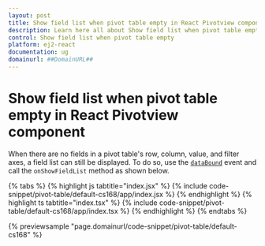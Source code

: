 ```yaml
---
layout: post
title: Show field list when pivot table empty in React Pivotview component | Syncfusion
description: Learn here all about Show field list when pivot table empty in Syncfusion React Pivotview component of Syncfusion Essential JS 2 and more.
control: Show field list when pivot table empty 
platform: ej2-react
documentation: ug
domainurl: ##DomainURL##
---
```


# Show field list when pivot table empty in React Pivotview component

When there are no fields in a pivot table's row, column, value, and filter axes, a field list can still be displayed. To do so, use the [`dataBound`](https://ej2.syncfusion.com/react/documentation/api/pivotview#databound) event and call the `onShowFieldList` method as shown below.

{% tabs %}
{% highlight js tabtitle="index.jsx" %}
{% include code-snippet/pivot-table/default-cs168/app/index.jsx %}
{% endhighlight %}
{% highlight ts tabtitle="index.tsx" %}
{% include code-snippet/pivot-table/default-cs168/app/index.tsx %}
{% endhighlight %}
{% endtabs %}

 {% previewsample "page.domainurl/code-snippet/pivot-table/default-cs168" %}